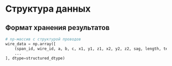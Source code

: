 
# Структура данных

## Формат хранения результатов
```python
# np-массив с структурой проводов
wire_data = np.array([
    (span_id, wire_id, a, b, c, x1, y1, z1, x2, y2, z2, sag, length, tension),
    ...
], dtype=structured_dtype)
